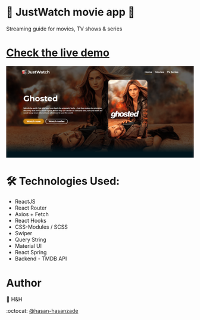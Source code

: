 # 🎥 JustWatch movie app 🎥

Streaming guide for movies, TV shows & series

# [Check the live demo](https://just-watch-react-app.vercel.app/)

![](https://github.com/hasan-hasanzade/just-watch-react-app/blob/main/src/assets/intro.png)

# 🛠 Technologies Used:

+ ReactJS
+ React Router
+ Axios + Fetch
+ React Hooks
+ CSS-Modules / SCSS
+ Swiper
+ Query String
+ Material UI
+ React Spring
+ Backend - TMDB API

# Author

 👤 H&H
 
 :octocat: [@hasan-hasanzade](https://github.com/hasan-hasanzade)
